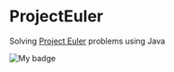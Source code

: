 # ProjectEuler
Solving [Project Euler](http://www.projecteuler.net) problems using Java

![My badge](https://projecteuler.net/profile/Tune.png)
